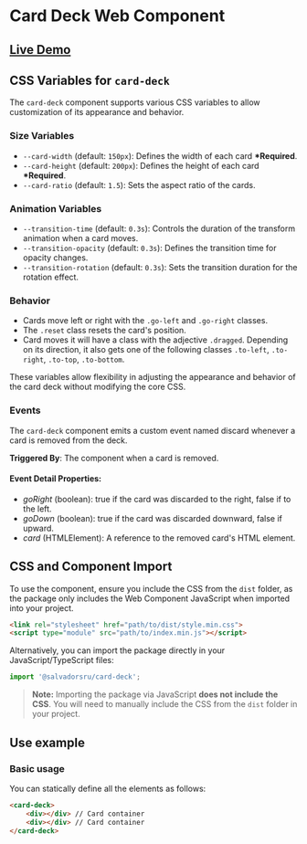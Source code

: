 # Card Deck Web Component

## [Live Demo](https://swipeable-card-deck.vercel.app/)

## CSS Variables for `card-deck`

The `card-deck` component supports various CSS variables to allow customization of its appearance and behavior.

### Size Variables
- `--card-width` (default: `150px`): Defines the width of each card __*Required__.
- `--card-height` (default: `200px`): Defines the height of each card __*Required__.
- `--card-ratio` (default: `1.5`): Sets the aspect ratio of the cards.

### Animation Variables
- `--transition-time` (default: `0.3s`): Controls the duration of the transform animation when a card moves.
- `--transition-opacity` (default: `0.3s`): Defines the transition time for opacity changes.
- `--transition-rotation` (default: `0.3s`): Sets the transition duration for the rotation effect.

### Behavior
- Cards move left or right with the `.go-left` and `.go-right` classes.
- The `.reset` class resets the card's position.
- Card moves it will have a class with the adjective `.dragged`. Depending on its direction, it also gets one of the following classes `.to-left`, `.to-right`, `.to-top`, `.to-bottom`.

These variables allow flexibility in adjusting the appearance and behavior of the card deck without modifying the core CSS.

### Events

The `card-deck` component emits a custom event named discard whenever a card is removed from the deck.

**Triggered By**: The <card-deck> component when a card is removed.

#### Event Detail Properties:
- *goRight* (boolean): true if the card was discarded to the right, false if to the left.
- *goDown* (boolean): true if the card was discarded downward, false if upward.
- *card* (HTMLElement): A reference to the removed card's HTML element.

## CSS and Component Import

To use the component, ensure you include the CSS from the `dist` folder, as the package only includes the Web Component JavaScript when imported into your project. 

```html
<link rel="stylesheet" href="path/to/dist/style.min.css">
<script type="module" src="path/to/index.min.js"></script>
```

Alternatively, you can import the package directly in your JavaScript/TypeScript files:

```javascript
import '@salvadorsru/card-deck';
```

> **Note:** Importing the package via JavaScript **does not include the CSS**. You will need to manually include the CSS from the `dist` folder in your project.

## Use example


### Basic usage
You can statically define all the elements as follows:

```html
<card-deck>
    <div></div> // Card container
    <div></div> // Card container
</card-deck>
```